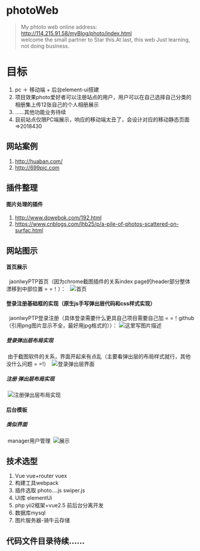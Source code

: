 # photoWeb
> My phtoto web online address: http://114.215.91.58/myBlog/photo/index.html  
welcome the small partner to Star this.At last, this web Just learning, not doing business.
# 目标
 1. pc ＋ 移动端 + 后台element-ui搭建
 2. 项目效果photo爱好者可以注册站点的用户，用户可以在自己选择自己分类的相册集上传12张自己的个人相册展示
 3. ......其他功能业务待续
 4. 目前站点仅限PC端展示，响应的移动端太丑了，会设计对应的移动静态页面=>2018430
## 网站案例
 1. http://huaban.com/
 2. http://699pic.com


## 插件整理
 #### 图片处理的插件
  1. http://www.dowebok.com/192.html 
  2. https://www.cnblogs.com/lhb25/p/a-pile-of-photos-scattered-on-surfac.html
## 网站图示
#### 首页展示
   jaonlwyPTP首页（因为chrome截图插件的关系index page的header部分整体漂移到中部位置 = =！）： 
   ![首页](http://114.215.91.58/Blog//static/userImages/20180426/1524713957268002903.jpg "ptp")
   
#### 登录注册基础框的实现（原生js手写弹出层代码和css样式实现）
   jaonlwyPTP登录注册（具体登录需要什么更具自己项目需要自己加 = =！github（引用png图片显示不全，最好用jpg格式的））： 
   ![这里写图片描述](http://114.215.91.58/Blog//static/userImages/20180427/1524821042034088102.jpg)
 ##### 登录弹出层布局实现
  由于截图软件的关系，界面开起来有点乱（主要看弹出层的布局样式就行，其他没什么问题 = =!）
  ![登录弹出层界面](http://114.215.91.58/Blog//static/userImages/20180428/1524907793884082881.jpg)
 ##### 注册 弹出层布局实现
  ![注册弹出层布局实现](http://114.215.91.58/Blog//static/userImages/20180428/1524910398275058438.jpg)
#### 后台模板
 ##### 类似界面
  manager用户管理
  ![展示](http://114.215.91.58/Blog//static/userImages/20180502/1525232035344094290.jpg
)
## 技术选型
 1. Vue vue+router vuex 
 2. 构建工具webpack
 3. 插件选取 photo....js swiper.js 
 4. UI库 elementUi 
 5. php yii2框架+vue2.5 前后台分离开发
 6. 数据库mysql 
 7. 图片服务器-骑牛云存储
 
## 代码文件目录待续......

